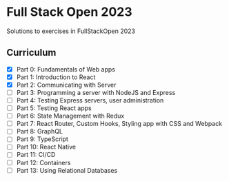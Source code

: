 # Full Stack Open 2023

Solutions to exercises in FullStackOpen 2023

## Curriculum

- [x] Part 0: Fundamentals of Web apps
- [x] Part 1: Introduction to React
- [x] Part 2: Communicating with Server
- [ ] Part 3: Programming a server with NodeJS and Express
- [ ] Part 4: Testing Express servers, user administration
- [ ] Part 5: Testing React apps
- [ ] Part 6: State Management with Redux
- [ ] Part 7: React Router, Custom Hooks, Styling app with CSS and Webpack
- [ ] Part 8: GraphQL
- [ ] Part 9: TypeScript
- [ ] Part 10: React Native
- [ ] Part 11: CI/CD
- [ ] Part 12: Containers
- [ ] Part 13: Using Relational Databases

